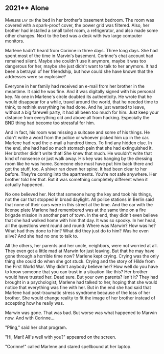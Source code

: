 
## **2021**** Alone

<span style="font-variant:small-caps;">Marlene lay on </span> the bed in her brother's basement bedroom.
The room was covered with a spark-proof cover, the power grid was filtered.
Also, her brother had installed a small toilet room, a refrigerator, and also made some other changes.
Next to the bed was a desk with two large computer monitors.

Marlene hadn't heard from Corinne in three days.
Three long days.
She had spent most of the time in Marvin's basement.
Corinne's chat account had remained silent.
Maybe she couldn't use it anymore, maybe it was too dangerous for her, maybe she just didn't want to talk to her anymore.
It had been a betrayal of her friendship, but how could she have known that the addresses were so explosive?

Everyone in her family had received an e-mail from her brother in the meantime.
It said he was fine.
And it was digitally signed with his personal key.
No one in Marlene's circle doubted its authenticity.
He wrote that he would disappear for a while, travel around the world, that he needed time to think, to rethink everything he had done.
And he just wanted to leave, without a big farewell party, it had all been too much for him.
Just keep your distance from everything old and above all from hacking.
Especially the BND thing had become too stressful for him.

And in fact, his room was missing a suitcase and some of his things.
He didn't write a word from the police or whoever picked him up in the car.
Marlene had read the e-mail a hundred times.
To find any hidden clue.
In the end, she had had so much stomach pain that she had extinguished it.
Her brother didn't write that! She knew that much.
He wouldn't write that kind of nonsense or just walk away.
His key was hanging by the dressing room like he was home.
Someone else must have put him back there and got the stuff, too.
A shiver ran down her spine.
It had been clear to her before.
They're coming into the apartments.
You're not safe anywhere.
Her brother told her that.
But it was something completely different when it actually happened.

No one believed her.
Not that someone hung the key and took his things, not the car that stopped in broad daylight.
All police stations in Berlin said that none of their cars were in this street at the time.
And the car with the license plate Marlene had remembered was at the same time on a fire brigade mission in another part of town.
In the end, they didn't even believe that she had walked home with him that day.
It was so spooky.
In her head, all the questions went round and round: Where was Marwin? How was he? What had they done to him? What did they just do to him? Was he even alive? And she had no one to talk to.

All the others, her parents and her uncle, neighbors, were not worried at all.
They even got a little mad at Marwin for just leaving.
But that he may have gone through a horrible time now? Marlene kept crying.
Crying was the only thing she could do when she got stuck.
Crying and the story of Hilde from the First World War.
Why didn't anybody believe her? How well do you have to know someone that you can trust in a situation like this? Her brother would have trusted her.
Dead sure.
But your own parents? Isn't it? They had brought in a psychologist, Marlene had talked to her, hoping that she would notice that everything was fine with her.
But in the end she had said that Marlene had post-traumatic stress syndrome because of the loss of her brother.
She would change reality to fit the image of her brother instead of accepting how he really was.

Marwin was gone.
That was bad.
But worse was what happened to Marwin now.
And with Corinne...

"Pling," said her chat program.

"Hi, Mari! All's well with you?" appeared on the screen.

"Corinne!" called Marlene and stared spellbound at her laptop.

